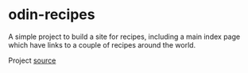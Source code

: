 # odin-recipes

A simple project to build a site for recipes, including a main index page which have links to a couple of recipes around the world.

Project [source](https://www.theodinproject.com/paths/foundations/courses/foundations/lessons/recipes)